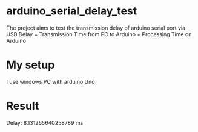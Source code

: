 # arduino_serial_delay_test
The project aims to test the transmission delay of arduino serial port via USB
Delay = Transmission Time from PC to Arduino + Processing Time on Arduino

# My setup
I use windows PC with arduino Uno

# Result
Delay: 8.131265640258789 ms

